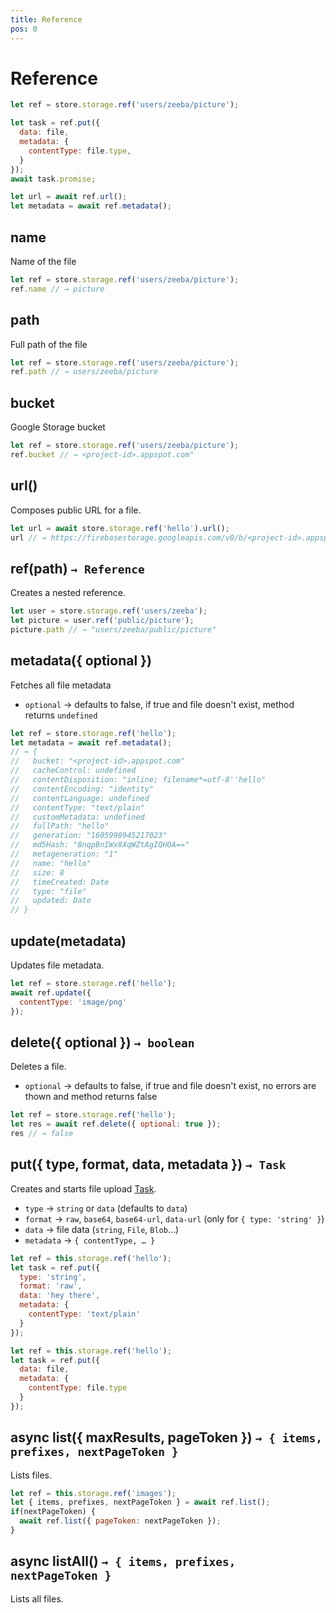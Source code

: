 ```yaml
---
title: Reference
pos: 0
---
```


# Reference


``` javascript
let ref = store.storage.ref('users/zeeba/picture');

let task = ref.put({
  data: file,
  metadata: {
    contentType: file.type,
  }
});
await task.promise;

let url = await ref.url();
let metadata = await ref.metadata();
```

## name

Name of the file

``` javascript
let ref = store.storage.ref('users/zeeba/picture');
ref.name // → picture
```

## path

Full path of the file

``` javascript
let ref = store.storage.ref('users/zeeba/picture');
ref.path // → users/zeeba/picture
```

## bucket

Google Storage bucket

``` javascript
let ref = store.storage.ref('users/zeeba/picture');
ref.bucket // → <project-id>.appspot.com"
```

## url()

Composes public URL for a file.

``` javascript
let url = await store.storage.ref('hello').url();
url // → https://firebasestorage.googleapis.com/v0/b/<project-id>.appspot.com/o/hello?alt=media&token=…
```

## ref(path) `→ Reference`

Creates a nested reference.

``` javascript
let user = store.storage.ref('users/zeeba');
let picture = user.ref('public/picture');
picture.path // → "users/zeeba/public/picture"
```

## metadata({ optional })

Fetches all file metadata

* `optional` → defaults to false, if true and file doesn't exist, method returns `undefined`

``` javascript
let ref = store.storage.ref('hello');
let metadata = await ref.metadata();
// → {
//   bucket: "<project-id>.appspot.com"
//   cacheControl: undefined
//   contentDisposition: "inline; filename*=utf-8''hello"
//   contentEncoding: "identity"
//   contentLanguage: undefined
//   contentType: "text/plain"
//   customMetadata: undefined
//   fullPath: "hello"
//   generation: "1605998945217023"
//   md5Hash: "8nqpBnIWx8XqWZtAgIQHOA=="
//   metageneration: "1"
//   name: "hello"
//   size: 8
//   timeCreated: Date
//   type: "file"
//   updated: Date
// }
```

## update(metadata)

Updates file metadata.

``` javascript
let ref = store.storage.ref('hello');
await ref.update({
  contentType: 'image/png'
});
```

## delete({ optional }) `→ boolean`

Deletes a file.

* `optional` → defaults to false, if true and file doesn't exist, no errors are thown and method returns false

``` javascript
let ref = store.storage.ref('hello');
let res = await ref.delete({ optional: true });
res // → false
```

## put({ type, format, data, metadata }) `→ Task`

Creates and starts file upload [Task](api/storage/task).

* `type` → `string` or `data` (defaults to `data`)
* `format` → `raw`, `base64`, `base64-url`, `data-url` (only for `{ type: 'string' }`)
* `data` → file data (`string`, `File`, `Blob`…)
* `metadata` → `{ contentType, … }`

``` javascript
let ref = this.storage.ref('hello');
let task = ref.put({
  type: 'string',
  format: 'raw',
  data: 'hey there',
  metadata: {
    contentType: 'text/plain'
  }
});
```

``` javascript
let ref = this.storage.ref('hello');
let task = ref.put({
  data: file,
  metadata: {
    contentType: file.type
  }
});
```

## async list({ maxResults, pageToken }) `→ { items, prefixes, nextPageToken }`

Lists files.

``` javascript
let ref = this.storage.ref('images');
let { items, prefixes, nextPageToken } = await ref.list();
if(nextPageToken) {
  await ref.list({ pageToken: nextPageToken });
}
```

## async listAll() `→ { items, prefixes, nextPageToken }`

Lists all files.
